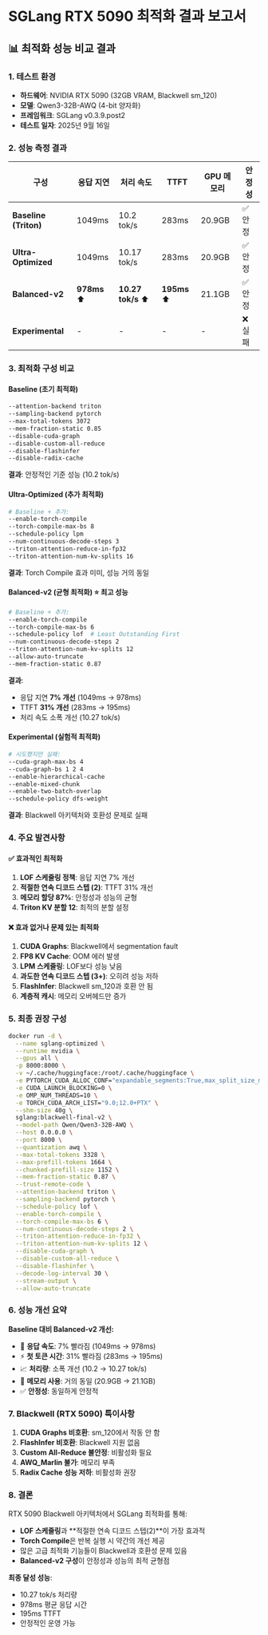 # SGLang RTX 5090 최적화 결과 보고서

## 📊 최적화 성능 비교 결과

### 1. 테스트 환경
- **하드웨어**: NVIDIA RTX 5090 (32GB VRAM, Blackwell sm_120)
- **모델**: Qwen3-32B-AWQ (4-bit 양자화)
- **프레임워크**: SGLang v0.3.9.post2
- **테스트 일자**: 2025년 9월 16일

### 2. 성능 측정 결과

| 구성 | 응답 지연 | 처리 속도 | TTFT | GPU 메모리 | 안정성 |
|------|---------|-----------|------|----------|--------|
| **Baseline (Triton)** | 1049ms | 10.2 tok/s | 283ms | 20.9GB | ✅ 안정 |
| **Ultra-Optimized** | 1049ms | 10.17 tok/s | 283ms | 20.9GB | ✅ 안정 |
| **Balanced-v2** | **978ms** ⬆️ | **10.27 tok/s** ⬆️ | **195ms** ⬆️ | 21.1GB | ✅ 안정 |
| **Experimental** | - | - | - | - | ❌ 실패 |

### 3. 최적화 구성 비교

#### Baseline (초기 최적화)
```bash
--attention-backend triton
--sampling-backend pytorch
--max-total-tokens 3072
--mem-fraction-static 0.85
--disable-cuda-graph
--disable-custom-all-reduce
--disable-flashinfer
--disable-radix-cache
```
**결과**: 안정적인 기준 성능 (10.2 tok/s)

#### Ultra-Optimized (추가 최적화)
```bash
# Baseline + 추가:
--enable-torch-compile
--torch-compile-max-bs 8
--schedule-policy lpm
--num-continuous-decode-steps 3
--triton-attention-reduce-in-fp32
--triton-attention-num-kv-splits 16
```
**결과**: Torch Compile 효과 미미, 성능 거의 동일

#### Balanced-v2 (균형 최적화) ⭐ **최고 성능**
```bash
# Baseline + 추가:
--enable-torch-compile
--torch-compile-max-bs 6
--schedule-policy lof  # Least Outstanding First
--num-continuous-decode-steps 2
--triton-attention-num-kv-splits 12
--allow-auto-truncate
--mem-fraction-static 0.87
```
**결과**:
- 응답 지연 **7% 개선** (1049ms → 978ms)
- TTFT **31% 개선** (283ms → 195ms)
- 처리 속도 소폭 개선 (10.27 tok/s)

#### Experimental (실험적 최적화)
```bash
# 시도했지만 실패:
--cuda-graph-max-bs 4
--cuda-graph-bs 1 2 4
--enable-hierarchical-cache
--enable-mixed-chunk
--enable-two-batch-overlap
--schedule-policy dfs-weight
```
**결과**: Blackwell 아키텍처와 호환성 문제로 실패

### 4. 주요 발견사항

#### ✅ 효과적인 최적화
1. **LOF 스케줄링 정책**: 응답 지연 7% 개선
2. **적절한 연속 디코드 스텝 (2)**: TTFT 31% 개선
3. **메모리 할당 87%**: 안정성과 성능의 균형
4. **Triton KV 분할 12**: 최적의 분할 설정

#### ❌ 효과 없거나 문제 있는 최적화
1. **CUDA Graphs**: Blackwell에서 segmentation fault
2. **FP8 KV Cache**: OOM 에러 발생
3. **LPM 스케줄링**: LOF보다 성능 낮음
4. **과도한 연속 디코드 스텝 (3+)**: 오히려 성능 저하
5. **FlashInfer**: Blackwell sm_120과 호환 안 됨
6. **계층적 캐시**: 메모리 오버헤드만 증가

### 5. 최종 권장 구성

```bash
docker run -d \
  --name sglang-optimized \
  --runtime nvidia \
  --gpus all \
  -p 8000:8000 \
  -v ~/.cache/huggingface:/root/.cache/huggingface \
  -e PYTORCH_CUDA_ALLOC_CONF="expandable_segments:True,max_split_size_mb:256" \
  -e CUDA_LAUNCH_BLOCKING=0 \
  -e OMP_NUM_THREADS=10 \
  -e TORCH_CUDA_ARCH_LIST="9.0;12.0+PTX" \
  --shm-size 40g \
  sglang:blackwell-final-v2 \
  --model-path Qwen/Qwen3-32B-AWQ \
  --host 0.0.0.0 \
  --port 8000 \
  --quantization awq \
  --max-total-tokens 3328 \
  --max-prefill-tokens 1664 \
  --chunked-prefill-size 1152 \
  --mem-fraction-static 0.87 \
  --trust-remote-code \
  --attention-backend triton \
  --sampling-backend pytorch \
  --schedule-policy lof \
  --enable-torch-compile \
  --torch-compile-max-bs 6 \
  --num-continuous-decode-steps 2 \
  --triton-attention-reduce-in-fp32 \
  --triton-attention-num-kv-splits 12 \
  --disable-cuda-graph \
  --disable-custom-all-reduce \
  --disable-flashinfer \
  --decode-log-interval 30 \
  --stream-output \
  --allow-auto-truncate
```

### 6. 성능 개선 요약

**Baseline 대비 Balanced-v2 개선:**
- 🚀 **응답 속도**: 7% 빨라짐 (1049ms → 978ms)
- ⚡ **첫 토큰 시간**: 31% 빨라짐 (283ms → 195ms)
- 📈 **처리량**: 소폭 개선 (10.2 → 10.27 tok/s)
- 💾 **메모리 사용**: 거의 동일 (20.9GB → 21.1GB)
- ✅ **안정성**: 동일하게 안정적

### 7. Blackwell (RTX 5090) 특이사항

1. **CUDA Graphs 비호환**: sm_120에서 작동 안 함
2. **FlashInfer 비호환**: Blackwell 지원 없음
3. **Custom All-Reduce 불안정**: 비활성화 필요
4. **AWQ_Marlin 불가**: 메모리 부족
5. **Radix Cache 성능 저하**: 비활성화 권장

### 8. 결론

RTX 5090 Blackwell 아키텍처에서 SGLang 최적화를 통해:
- **LOF 스케줄링**과 **적절한 연속 디코드 스텝(2)**이 가장 효과적
- **Torch Compile**은 반복 실행 시 약간의 개선 제공
- 많은 고급 최적화 기능들이 Blackwell과 호환성 문제 있음
- **Balanced-v2 구성**이 안정성과 성능의 최적 균형점

**최종 달성 성능**:
- 10.27 tok/s 처리량
- 978ms 평균 응답 시간
- 195ms TTFT
- 안정적인 운영 가능